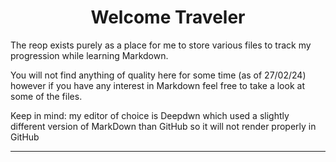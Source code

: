 <center>
  
  # Welcome Traveler
  
  </center>

The reop exists purely as a place for me to store various files to track my progression while learning Markdown.

You will not find anything of quality here for some time (as of 27/02/24) however if you have any interest in Markdown feel free to take a look at some of the files.

Keep in mind: my editor of choice is Deepdwn which used a slightly different version of MarkDown than GitHub so it will not render properly in GitHub

---
